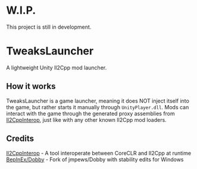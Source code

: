 # W.I.P.
This project is still in development.

# TweaksLauncher
A lightweight Unity Il2Cpp mod launcher.

## How it works
TweaksLauncher is a game launcher, meaning it does NOT inject itself into the game, but rather starts it manually through `UnityPlayer.dll`.
Mods can interact with the game through the generated proxy assemblies from [Il2CppInterop](https://github.com/BepInEx/Il2CppInterop), just like with any other known Il2Cpp mod loaders.

## Credits
[Il2CppInterop](https://github.com/BepInEx/Il2CppInterop) - A tool interoperate between CoreCLR and Il2Cpp at runtime<br>
[BepInEx/Dobby](https://github.com/BepInEx/Dobby) - Fork of jmpews/Dobby with stability edits for Windows<br>